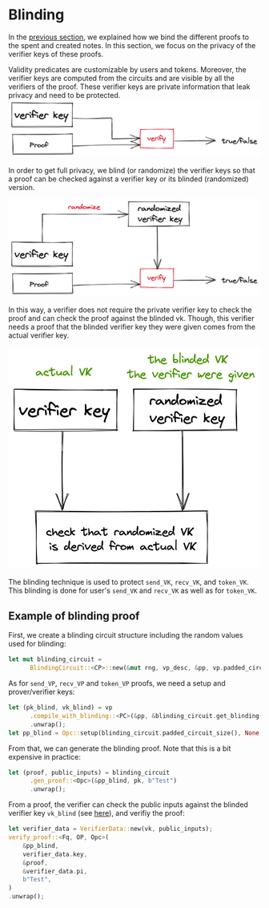 # Blinding

In the [previous section](./action.md), we explained how we bind the different proofs to the spent and created notes. In this section, we focus on the privacy of the verifier keys of these proofs.

Validity predicates are customizable by users and tokens. Moreover, the verifier keys are computed from the circuits and are visible by all the verifiers of the proof. These verifier keys are private information that leak privacy and need to be protected.
![img_1.png](img/blinding_img_1.png)

In order to get full privacy, we blind (or randomize) the verifier keys so that a proof can be checked against a verifier key or its blinded (randomized) version.

![img_2.png](img/blinding_img_2.png)

In this way, a verifier does not require the private verifier key to check the proof and can check the proof against the blinded vk. Though, this verifier needs a proof that the blinded verifier key they were given comes from the actual verifier key.

![img_3.png](img/blinding_img_3.png)

The blinding technique is used to protect `send_VK`, `recv_VK`, and `token_VK`.
This blinding is done for user's `send_VK` and `recv_VK` as well as for `token_VK`.

## Example of blinding proof
First, we create a blinding circuit structure including the random values used for blinding:
```rust
let mut blinding_circuit =
      BlindingCircuit::<CP>::new(&mut rng, vp_desc, &pp, vp.padded_circuit_size()).unwrap();
```
As for `send_VP`, `recv_VP` and `token_VP` proofs, we need a setup and prover/verifier keys:
```rust
let (pk_blind, vk_blind) = vp
      .compile_with_blinding::<PC>(&pp, &blinding_circuit.get_blinding())
      .unwrap();
let pp_blind = Opc::setup(blinding_circuit.padded_circuit_size(), None, &mut rng).unwrap();
```
From that, we can generate the blinding proof. Note that this is a bit expensive in practice:
```rust
let (proof, public_inputs) = blinding_circuit
      .gen_proof::<Opc>(&pp_blind, pk, b"Test")
      .unwrap();
```
From a proof, the verifier can check the public inputs against the blinded verifier key `vk_blind` (see [here](https://github.com/anoma/taiga/blob/main/src/doc_examples/blinding.rs)), and verifiy the proof:
```rust
let verifier_data = VerifierData::new(vk, public_inputs);
verify_proof::<Fq, OP, Opc>(
    &pp_blind,
    verifier_data.key,
    &proof,
    &verifier_data.pi,
    b"Test",
)
.unwrap();
```
